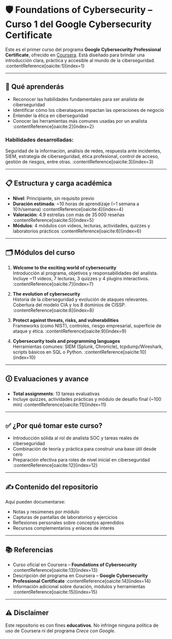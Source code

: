 # 🛡️ Foundations of Cybersecurity – Curso 1 del Google Cybersecurity Certificate

Este es el primer curso del programa **Google Cybersecurity Professional Certificate**, ofrecido en [Coursera](https://www.coursera.org/learn/foundations-of-cybersecurity/home/welcome). Está diseñado para brindar una introducción clara, práctica y accesible al mundo de la ciberseguridad. :contentReference[oaicite:1]{index=1}

---

## 🎯 Qué aprenderás

- Reconocer las habilidades fundamentales para ser analista de ciberseguridad  
- Identificar cómo los ciberataques impactan las operaciones de negocio  
- Entender la ética en ciberseguridad  
- Conocer las herramientas más comunes usadas por un analista :contentReference[oaicite:2]{index=2}  

### Habilidades desarrolladas:

Seguridad de la información, análisis de redes, respuesta ante incidentes, SIEM, estrategia de ciberseguridad, ética profesional, control de acceso, gestión de riesgos, entre otras. :contentReference[oaicite:3]{index=3}

---

## 📋 Estructura y carga académica

- **Nivel**: Principiante, sin requisito previo  
- **Duración estimada**: ~10 horas de aprendizaje (~1 semana a 10 h/semana) :contentReference[oaicite:4]{index=4}  
- **Valoración**: 4.9 estrellas con más de 35 000 reseñas :contentReference[oaicite:5]{index=5}  
- **Módulos**: 4 módulos con videos, lecturas, actividades, quizzes y laboratorios prácticos :contentReference[oaicite:6]{index=6}  

---

## 🗂️ Módulos del curso

1. **Welcome to the exciting world of cybersecurity**  
   Introducción al programa, objetivos y responsabilidades del analista.  
   Incluye ~11 videos, 7 lecturas, 3 quizzes y 4 plugins interactivos. :contentReference[oaicite:7]{index=7}

2. **The evolution of cybersecurity**  
   Historia de la ciberseguridad y evolución de ataques relevantes.  
   Cobertura del modelo CIA y los 8 dominios de CISSP. :contentReference[oaicite:8]{index=8}

3. **Protect against threats, risks, and vulnerabilities**  
   Frameworks (como NIST), controles, riesgo empresarial, superficie de ataque y ética. :contentReference[oaicite:9]{index=9}

4. **Cybersecurity tools and programming languages**  
   Herramientas comunes: SIEM (Splunk, Chronicle), tcpdump/Wireshark, scripts básicos en SQL o Python. :contentReference[oaicite:10]{index=10}

---

## 🛈 Evaluaciones y avance

- **Total assignments**: 13 tareas evaluativas  
- Incluye quizzes, actividades prácticas y módulo de desafío final (~100 min) :contentReference[oaicite:11]{index=11}

---

## ✅ ¿Por qué tomar este curso?

- Introducción sólida al rol de analista SOC y tareas reales de ciberseguridad  
- Combinación de teoría y práctica para construir una base útil desde cero  
- Preparación efectiva para roles de nivel inicial en ciberseguridad :contentReference[oaicite:12]{index=12}

---

## ✍️ Contenido del repositorio

Aquí pueden documentarse:

- Notas y resúmenes por módulo  
- Capturas de pantallas de laboratorios y ejercicios  
- Reflexiones personales sobre conceptos aprendidos  
- Recursos complementarios y enlaces de interés  

---

## 📚 Referencias

- Curso oficial en Coursera – **Foundations of Cybersecurity** :contentReference[oaicite:13]{index=13}  
- Descripción del programa en Coursera – **Google Cybersecurity Professional Certificate** :contentReference[oaicite:14]{index=14}  
- Información adicional sobre duración, módulos y herramientas :contentReference[oaicite:15]{index=15}

---

## ⚠️ Disclaimer

Este repositorio es con fines **educativos**. No infringe ninguna política de uso de Coursera ni del programa *Crece con Google*.

